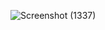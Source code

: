 ![Screenshot (1337)](https://user-images.githubusercontent.com/71547739/184654356-980b5b87-dd7e-4ccf-a455-00c2c5a49ec1.png)

